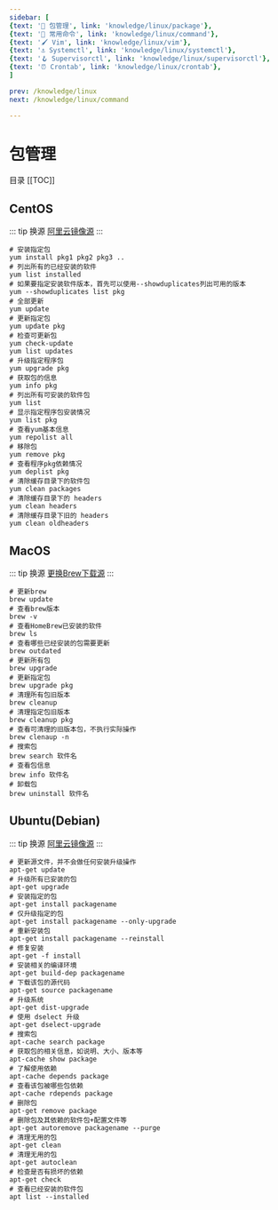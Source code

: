 ```yaml
---
sidebar: [
{text: '🔧 包管理', link: 'knowledge/linux/package'},
{text: '🌈 常用命令', link: 'knowledge/linux/command'},
{text: '🖌 Vim', link: 'knowledge/linux/vim'},
{text: '⚓️ Systemctl', link: 'knowledge/linux/systemctl'},
{text: '🪝 Supervisorctl', link: 'knowledge/linux/supervisorctl'},
{text: '⏰ Crontab', link: 'knowledge/linux/crontab'},
]

prev: /knowledge/linux
next: /knowledge/linux/command

---
```


# 包管理

目录
[[TOC]]

## CentOS

::: tip 换源
[阿里云镜像源](https://developer.aliyun.com/mirror/centos)
:::

```shell:no-line-numbers
# 安装指定包
yum install pkg1 pkg2 pkg3 ..
# 列出所有的已经安装的软件 
yum list installed
# 如果要指定安装软件版本，首先可以使用--showduplicates列出可用的版本
yum --showduplicates list pkg
# 全部更新
yum update
# 更新指定包
yum update pkg
# 检查可更新包
yum check-update
yum list updates
# 升级指定程序包
yum upgrade pkg
# 获取包的信息
yum info pkg
# 列出所有可安装的软件包
yum list
# 显示指定程序包安装情况
yum list pkg
# 查看yum基本信息
yum repolist all
# 移除包
yum remove pkg
# 查看程序pkg依赖情况
yum deplist pkg
# 清除缓存目录下的软件包
yum clean packages
# 清除缓存目录下的 headers
yum clean headers
# 清除缓存目录下旧的 headers
yum clean oldheaders
```

## MacOS

::: tip 换源
[更换Brew下载源](knowledge/mac/brew.html#替换源)
:::

```shell:no-line-numbers
# 更新brew
brew update
# 查看brew版本	
brew -v
# 查看HomeBrew已安装的软件
brew ls
# 查看哪些已经安装的包需要更新
brew outdated
# 更新所有包
brew upgrade
# 更新指定包
brew upgrade pkg
# 清理所有包旧版本
brew cleanup
# 清理指定包旧版本
brew cleanup pkg
# 查看可清理的旧版本包，不执行实际操作
brew clenaup -n 
# 搜索包
brew search 软件名
# 查看包信息
brew info 软件名
# 卸载包
brew uninstall 软件名
```

## Ubuntu(Debian)

::: tip 换源
[阿里云镜像源](https://developer.aliyun.com/mirror/ubuntu)
:::

```shell:no-line-numbers
# 更新源文件，并不会做任何安装升级操作
apt-get update 
# 升级所有已安装的包
apt-get upgrade 
# 安装指定的包
apt-get install packagename 
# 仅升级指定的包
apt-get install packagename --only-upgrade
# 重新安装包
apt-get install packagename --reinstall
# 修复安装
apt-get -f install
# 安装相关的编译环境
apt-get build-dep packagename
# 下载该包的源代码
apt-get source packagename
# 升级系统
apt-get dist-upgrade
# 使用 dselect 升级
apt-get dselect-upgrade
# 搜索包
apt-cache search package
# 获取包的相关信息，如说明、大小、版本等
apt-cache show package
# 了解使用依赖
apt-cache depends package
# 查看该包被哪些包依赖
apt-cache rdepends package 
# 删除包
apt-get remove package
# 删除包及其依赖的软件包+配置文件等
apt-get autoremove packagename --purge
# 清理无用的包
apt-get clean  
# 清理无用的包
apt-get autoclean  
# 检查是否有损坏的依赖
apt-get check 
# 查看已经安装的软件包
apt list --installed
```